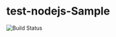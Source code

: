 # test-nodejs-Sample

![Build Status](https://codebuild.eu-west-1.amazonaws.com/badges?uuid=eyJlbmNyeXB0ZWREYXRhIjoiS3VCN0RrbCtKMkRoK2pFdWhZMTh0cHkxYzM0ZWN4MWFBTHRkbkRnZk1mN0RraWg1bXBrQ25nY1ZDcTFBSmxrTlNWU0I5cVBiTWg1SDRVMnZjNzFFSXhNPSIsIml2UGFyYW1ldGVyU3BlYyI6IjFKaG15Njg5ckdIVzFpdHUiLCJtYXRlcmlhbFNldFNlcmlhbCI6MX0%3D&branch=master)
